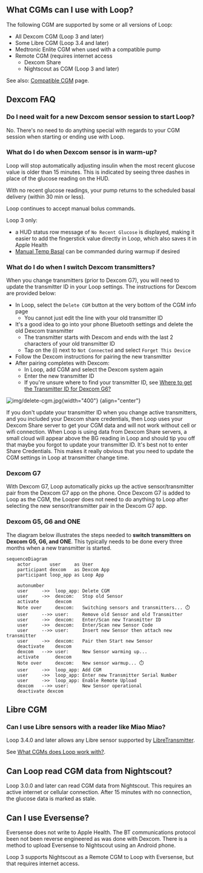 ## What CGMs can I use with Loop?

The following CGM are supported by some or all versions of Loop:

* All Dexcom CGM (Loop 3 and later)
* Some Libre CGM (Loop 3.4 and later)
* Medtronic Enlite CGM when used with a compatible pump
* Remote CGM (requires internet access
    * Dexcom Share
    * Nightscout as CGM (Loop 3 and later)

See also: [Compatible CGM](../build/cgm.md) page.

## Dexcom FAQ

### Do I need wait for a new Dexcom sensor session to start Loop?

No. There's no need to do anything special with regards to your CGM session when starting or ending use with Loop.

### What do I do when Dexcom sensor is in warm-up?

Loop will stop automatically adjusting insulin when the most recent glucose value is older than 15 minutes.  This is indicated by seeing three dashes in place of the glucose reading on the HUD.

With no recent glucose readings, your pump returns to the scheduled basal delivery (within 30 min or less).

Loop continues to accept manual bolus commands. 

Loop 3 only:

* a HUD status row message of `No Recent Glucose` is displayed, making it easier to add the fingerstick value directly in Loop, which also saves it in Apple Health
* [Manual Temp Basal](../loop-3/omnipod.md#manual-temp-basal) can be commanded during warmup if desired

### What do I do when I switch Dexcom transmitters?

When you change transmitters (prior to Dexcom G7), you will need to update the transmitter ID in your Loop settings. The instructions for Dexcom are provided below:

* In Loop, select the `Delete CGM` button at the very bottom of the CGM info page
    * You cannot just edit the line with your old transmitter ID
* It's a good idea to go into your phone Bluetooth settings and delete the old Dexcom transmitter
    * The transmitter starts with Dexcom and ends with the last 2 characters of your old transmitter ID
    * Tap on the (i) next to `Not Connected` and select `Forget This Device`
* Follow the Dexcom instructions for pairing the new transmitter
* After pairing completes with Dexcom:
    * In Loop, add CGM and select the Dexcom system again
    * Enter the new transmitter ID
    * If you're unsure where to find your transmitter ID, see [Where to get the Transmitter ID for Dexcom G6?](../loop-3/add-cgm.md#where-to-get-the-transmitter-id-for-dexcom-g6)

![img/delete-cgm.jpg](img/delete-cgm.jpg){width="400"}
{align="center"}

If you don't update your transmitter ID when you change active transmitters, and you included your Dexcom share credentials, then Loop uses your Dexcom Share server to get your CGM data and will not work without cell or wifi connection. When Loop is using data from Dexcom Share servers, a small cloud will appear above the BG reading in Loop and should tip you off that maybe you forgot to update your transmitter ID. It's best not to enter Share Credentials. This makes it really obvious that you need to update the CGM settings in Loop at transmitter change time.

### Dexcom G7

With Dexcom G7, Loop automatically picks up the active sensor/transmitter pair from the Dexcom G7 app on the phone. Once Dexcom G7 is added to Loop as the CGM, the Looper does not need to do anything to Loop after selecting the new sensor/transmitter pair in the Dexcom G7 app.

### Dexcom G5, G6 and ONE

The diagram below illustrates the steps needed to **switch transmitters on Dexcom G5, G6, and ONE**. This typically needs to be done every three months when a new transmitter is started.

```mermaid
sequenceDiagram
    actor       user     as User
    participant dexcom   as Dexcom App
    participant loop_app as Loop App

    autonumber
    user     ->>  loop_app: Delete CGM
    user     ->>  dexcom:   Stop old Sensor
    activate      dexcom
    Note over     dexcom:   Switching sensors and transmitters... ⏱️
    user     -->> user:     Remove old Sensor and old Transmitter
    user     ->>  dexcom:   Enter/Scan new Transmitter ID
    user     ->>  dexcom:   Enter/Scan new Sensor Code
    user     -->> user:     Insert new Sensor then attach new transmitter
    user     ->>  dexcom:   Pair then Start new Sensor
    deactivate    dexcom
    dexcom   -->> user:     New Sensor warming up... 
    activate      dexcom
    Note over     dexcom:   New sensor warmup... ⏱️
    user     ->>  loop_app: Add CGM
    user     ->>  loop_app: Enter new Transmitter Serial Number
    user     ->>  loop_app: Enable Remote Upload
    dexcom   -->> user:     New Sensor operational
    deactivate dexcom
```

## Libre CGM

### Can I use Libre sensors with a reader like Miao Miao?

Loop 3.4.0 and later allows any Libre sensor supported by [LibreTransmitter](https://github.com/dabear/LibreTransmitter#libretransmitter-for-loop).

See [What CGMs does Loop work with?](#what-cgms-does-loop-work-with).

## Can Loop read CGM data from Nightscout?

Loop 3.0.0 and later can read CGM data from Nightscout. This requires an active internet or cellular connection. After 15 minutes with no connection, the glucose data is marked as stale.

## Can I use Eversense?

Eversense does not write to Apple Health. The BT communications protocol been not been reverse engineered as was done with Dexcom. There is a method to upload Eversense to Nightscout using an Android phone.

Loop 3 supports Nightscout as a Remote CGM to Loop with Eversense, but that requires internet access.
